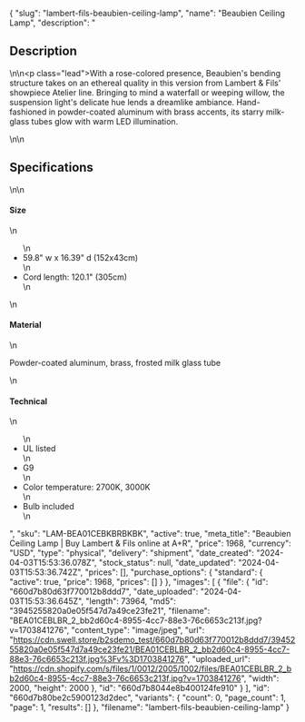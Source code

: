 {
  "slug": "lambert-fils-beaubien-ceiling-lamp",
  "name": "Beaubien Ceiling Lamp",
  "description": "<h2>Description</h2>\n<!-- split -->\n<p class=\"lead\">With a rose-colored presence, Beaubien's bending structure takes on an ethereal quality in this version from Lambert &amp; Fils' showpiece Atelier line. Bringing to mind a waterfall or weeping willow, the suspension light's delicate hue lends a dreamlike ambiance. Hand-fashioned in powder-coated aluminum with brass accents, its starry milk-glass tubes glow with warm LED illumination.</p>\n<!-- split -->\n<h2>Specifications</h2>\n<!-- split -->\n<h4>Size</h4>\n<ul>\n<li>59.8\" w x 16.39\" d (152x43cm)</li>\n<li>Cord length: 120.1\" (305cm)</li>\n</ul>\n<h4>Material</h4>\n<p>Powder-coated aluminum, brass, frosted milk glass tube</p>\n<h4>Technical</h4>\n<ul>\n<li>UL listed</li>\n<li>G9</li>\n<li>Color temperature: 2700K, 3000K</li>\n<li>Bulb included</li>\n</ul>",
  "sku": "LAM-BEA01CEBKBRBKBK",
  "active": true,
  "meta_title": "Beaubien Ceiling Lamp | Buy Lambert & Fils online at A+R",
  "price": 1968,
  "currency": "USD",
  "type": "physical",
  "delivery": "shipment",
  "date_created": "2024-04-03T15:53:36.078Z",
  "stock_status": null,
  "date_updated": "2024-04-03T15:53:36.742Z",
  "prices": [],
  "purchase_options": {
    "standard": {
      "active": true,
      "price": 1968,
      "prices": []
    }
  },
  "images": [
    {
      "file": {
        "id": "660d7b80d63f770012b8ddd7",
        "date_uploaded": "2024-04-03T15:53:36.645Z",
        "length": 73964,
        "md5": "3945255820a0e05f547d7a49ce23fe21",
        "filename": "BEA01CEBLBR_2_bb2d60c4-8955-4cc7-88e3-76c6653c213f.jpg?v=1703841276",
        "content_type": "image/jpeg",
        "url": "https://cdn.swell.store/b2sdemo_test/660d7b80d63f770012b8ddd7/3945255820a0e05f547d7a49ce23fe21/BEA01CEBLBR_2_bb2d60c4-8955-4cc7-88e3-76c6653c213f.jpg%3Fv%3D1703841276",
        "uploaded_url": "https://cdn.shopify.com/s/files/1/0012/2005/1002/files/BEA01CEBLBR_2_bb2d60c4-8955-4cc7-88e3-76c6653c213f.jpg?v=1703841276",
        "width": 2000,
        "height": 2000
      },
      "id": "660d7b8044e8b400124fe910"
    }
  ],
  "id": "660d7b80be2c5900123d2dec",
  "variants": {
    "count": 0,
    "page_count": 1,
    "page": 1,
    "results": []
  },
  "filename": "lambert-fils-beaubien-ceiling-lamp"
}